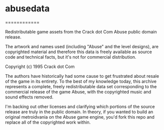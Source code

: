 # abusedata
============

Redistributable game assets from the Crack dot Com Abuse public domain release.

The artwork and names used (including "Abuse" and the level designs), are copyrighted material and therefore this data is freely available as source code and technical facts, but it's not for commercial distribution.

Copyright (c) 1995 Crack dot Com

The authors have historically had some cause to get frustrated about resale of the game in its entirety. To the best of my knowledge today, this archive represents a complete, freely redistributable data set corresponding to the commercial release of the game Abuse, with the copyrighted music and sound effects removed. 

I'm backing out other licenses and clarifying which portions of the source release are truly in the public domain. In theory, if you wanted to build an original metroidvania on the Abuse game engine, you'd fork this repo and replace all of the copyrighted work within.
